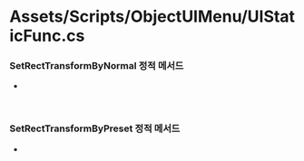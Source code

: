 # Assets/Scripts/ObjectUIMenu/UIStaticFunc.cs

### SetRectTransformByNormal 정적 메서드
- 
<br>

### SetRectTransformByPreset 정적 메서드
- 
<br>
